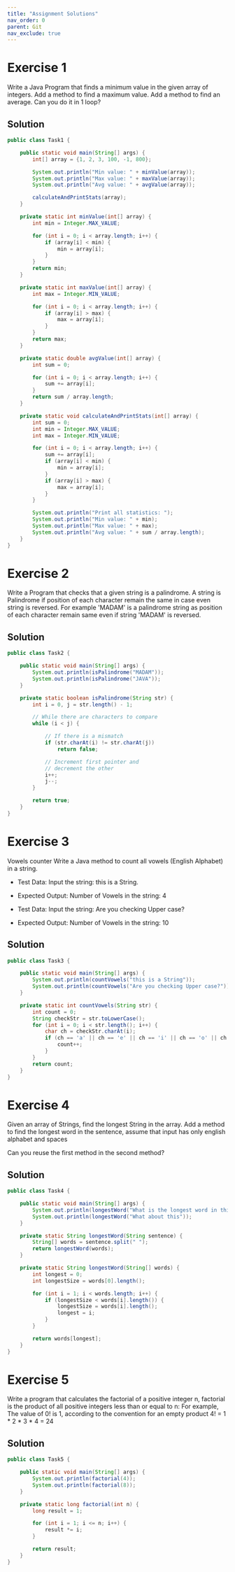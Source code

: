 ```yaml
---
title: "Assignment Solutions"
nav_order: 0
parent: Git
nav_exclude: true
---
```


# Exercise 1

Write a Java Program that finds a minimum value in the given array of integers. 
Add a method to find a maximum value. 
Add a method to find an average. 
Can you do it in 1 loop?

## Solution
```java
public class Task1 {

    public static void main(String[] args) {
        int[] array = {1, 2, 3, 100, -1, 800};

        System.out.println("Min value: " + minValue(array));
        System.out.println("Max value: " + maxValue(array));
        System.out.println("Avg value: " + avgValue(array));

        calculateAndPrintStats(array);
    }

    private static int minValue(int[] array) {
        int min = Integer.MAX_VALUE;

        for (int i = 0; i < array.length; i++) {
            if (array[i] < min) {
                min = array[i];
            }
        }
        return min;
    }

    private static int maxValue(int[] array) {
        int max = Integer.MIN_VALUE;

        for (int i = 0; i < array.length; i++) {
            if (array[i] > max) {
                max = array[i];
            }
        }
        return max;
    }

    private static double avgValue(int[] array) {
        int sum = 0;

        for (int i = 0; i < array.length; i++) {
            sum += array[i];
        }
        return sum / array.length;
    }

    private static void calculateAndPrintStats(int[] array) {
        int sum = 0;
        int min = Integer.MAX_VALUE;
        int max = Integer.MIN_VALUE;

        for (int i = 0; i < array.length; i++) {
            sum += array[i];
            if (array[i] < min) {
                min = array[i];
            }
            if (array[i] > max) {
                max = array[i];
            }
        }

        System.out.println("Print all statistics: ");
        System.out.println("Min value: " + min);
        System.out.println("Max value: " + max);
        System.out.println("Avg value: " + sum / array.length);
    }
}
```

# Exercise 2

Write a Program that checks that a given string is a palindrome. 
A string is Palindrome if position of each character remain the same in case even string is reversed. 
For example 'MADAM' is a palindrome string as position of each character remain same even if string 'MADAM' is reversed.

## Solution
```java
public class Task2 {

    public static void main(String[] args) {
        System.out.println(isPalindrome("MADAM"));
        System.out.println(isPalindrome("JAVA"));
    }

    private static boolean isPalindrome(String str) {
        int i = 0, j = str.length() - 1;

        // While there are characters to compare
        while (i < j) {

            // If there is a mismatch
            if (str.charAt(i) != str.charAt(j))
                return false;

            // Increment first pointer and
            // decrement the other
            i++;
            j--;
        }

        return true;
    }
}
```

# Exercise 3 
Vowels counter
Write a Java method to count all vowels (English Alphabet) in a string.

- Test Data: Input the string: this is a String.
- Expected Output: Number of  Vowels in the string: 4

- Test Data: Input the string: Are you checking Upper case?
- Expected Output: Number of  Vowels in the string: 10

## Solution
```java
public class Task3 {

    public static void main(String[] args) {
        System.out.println(countVowels("this is a String"));
        System.out.println(countVowels("Are you checking Upper case?"));
    }

    private static int countVowels(String str) {
        int count = 0;
        String checkStr = str.toLowerCase();
        for (int i = 0; i < str.length(); i++) {
            char ch = checkStr.charAt(i);
            if (ch == 'a' || ch == 'e' || ch == 'i' || ch == 'o' || ch == 'u') {
                count++;
            }
        }
        return count;
    }
}
```

# Exercise 4 
Given an array of Strings, find the longest String in the array.
Add a method to find the longest word in the sentence, assume that input has only english alphabet and spaces

Can you reuse the first method in the second method?

## Solution 
```java
public class Task4 {

    public static void main(String[] args) {
        System.out.println(longestWord("What is the longest word in this sentence"));
        System.out.println(longestWord("What about this"));
    }

    private static String longestWord(String sentence) {
        String[] words = sentence.split(" ");
        return longestWord(words);
    }

    private static String longestWord(String[] words) {
        int longest = 0;
        int longestSize = words[0].length();

        for (int i = 1; i < words.length; i++) {
            if (longestSize < words[i].length()) {
                longestSize = words[i].length();
                longest = i;
            }
        }

        return words[longest];
    }
}
```

# Exercise 5 
Write a program that calculates the factorial of a positive integer n, factorial is the product of all positive integers less than or equal to n: 
For example, The value of 0! is 1, according to the convention for an empty product
4! = 1 * 2 * 3 * 4 = 24

## Solution 
```java
public class Task5 {

    public static void main(String[] args) {
        System.out.println(factorial(4));
        System.out.println(factorial(8));
    }

    private static long factorial(int n) {
        long result = 1;

        for (int i = 1; i <= n; i++) {
            result *= i;
        }

        return result;
    }
}
```